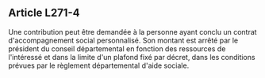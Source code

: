 ## Article L271-4

Une contribution peut être demandée à la personne ayant conclu un contrat d'accompagnement social
personnalisé. Son montant est arrêté par le président du conseil départemental en fonction des ressources
de l'intéressé et dans la limite d'un plafond fixé par décret, dans les conditions prévues par le règlement
départemental d'aide sociale.


